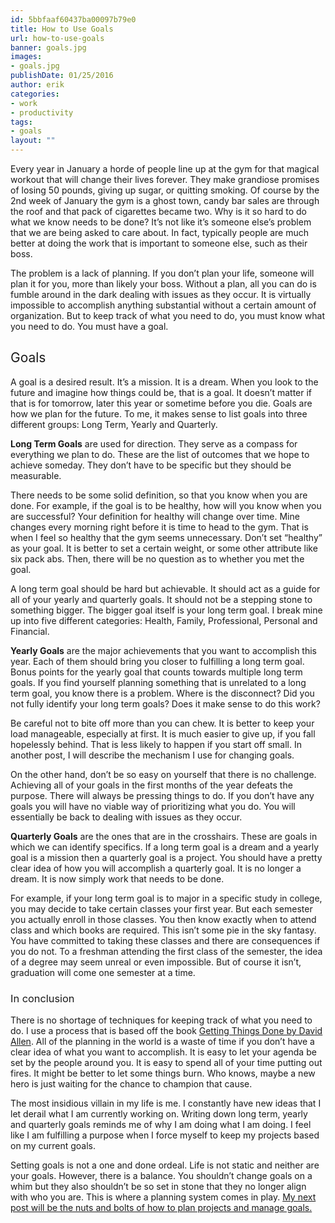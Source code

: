 ```yaml
---
id: 5bbfaaf60437ba00097b79e0
title: How to Use Goals
url: how-to-use-goals
banner: goals.jpg
images:
- goals.jpg
publishDate: 01/25/2016
author: erik
categories:
- work
- productivity
tags:
- goals
layout: ""
---
```

<span style="font-weight: 400;">Every year in January a horde of people line up at the gym for that magical workout that will change their lives forever. They make grandiose promises of losing 50 pounds, giving up sugar, or quitting smoking. Of course by the 2nd week of January the gym is a ghost town, candy bar sales are through the roof and that pack of cigarettes became two. Why is it so hard to do what we know needs to be done? It’s not like it’s someone else’s problem that we are being asked to care about. In fact, typically people are much better at doing the work that is important to someone else, such as their boss.</span>

<span style="font-weight: 400;">The problem is a lack of planning. If you don’t plan your life, someone will plan it for you, more than likely your boss. Without a plan, all you can do is fumble around in the dark dealing with issues as they occur. It is virtually impossible to accomplish anything substantial without a certain amount of organization. But to keep track of what you need to do, you must know what you need to do. You must have a goal. </span>

## <span style="font-weight: 400;">Goals</span>

<span style="font-weight: 400;">A goal is a desired result. It’s a mission. It is a dream. When you look to the future and imagine how things could be, that is a goal. It doesn’t matter if that is for tomorrow, later this year or sometime before you die. Goals are how we plan for the future. To me, it makes sense to list goals into three different groups: Long Term, Yearly and Quarterly.</span>

**Long Term Goals** <span style="font-weight: 400;">are used for direction. They serve as a compass for everything we plan to do. These are the list of outcomes that we hope to achieve someday. They don’t have to be specific but they should be measurable. </span>

<span style="font-weight: 400;">There needs to be some solid definition, so that you know when you are done. For example, if the goal is to be healthy, how will you know when you are successful? Your definition for healthy will change over time. Mine changes every morning right before it is time to head to the gym. That is when I feel so healthy that the gym seems unnecessary. Don’t set “healthy” as your goal. It is better to set a certain weight, or some other attribute like six pack abs. Then, there will be no question as to whether you met the goal.</span>

<span style="font-weight: 400;">A long term goal should be hard but achievable. It should act as a guide for all of your yearly and quarterly goals. It should not be a stepping stone to something bigger. The bigger goal itself is your long term goal. I break mine up into five different categories: Health, Family, Professional, Personal and Financial.</span>

**Yearly Goals** <span style="font-weight: 400;">are the major achievements that you want to accomplish this year. Each of them should bring you closer to fulfilling a long term goal. Bonus points for the yearly goal that counts towards multiple long term goals. If you find yourself planning something that is unrelated to a long term goal, you know there is a problem. Where is the disconnect? Did you not fully identify your long term goals? Does it make sense to do this work?</span>

<span style="font-weight: 400;">Be careful not to bite off more than you can chew. It is better to keep your load manageable, especially at first. It is much easier to give up, if you fall hopelessly behind. That is less likely to happen if you start off small. In another post, I will describe the mechanism I use for changing goals.</span>

<span style="font-weight: 400;">On the other hand, don’t be so easy on yourself that there is no challenge. Achieving all of your goals in the first months of the year defeats the purpose. There will always be pressing things to do. If you don’t have any goals you will have no viable way of prioritizing what you do. You will essentially be back to dealing with issues as they occur. </span>

**Quarterly Goals** <span style="font-weight: 400;">are the ones that are in the crosshairs. These are goals in which we can identify specifics. If a long term goal is a dream and a yearly goal is a mission then a quarterly goal is a project. You should have a pretty clear idea of how you will accomplish a quarterly goal. It is no longer a dream. It is now simply work that needs to be done.</span>

<span style="font-weight: 400;">For example, if your long term goal is to major in a specific study in college, you may decide to take certain classes your first year. But each semester you actually enroll in those classes. You then know exactly when to attend class and which books are required. This isn’t some pie in the sky fantasy. You have committed to taking these classes and there are consequences if you do not. To a freshman attending the first class of the semester, the idea of a degree may seem unreal or even impossible. But of course it isn’t, graduation will come one semester at a time.</span>

### <span style="font-weight: 400;">In conclusion</span>

<span style="font-weight: 400;">There is no shortage of techniques for keeping track of what you need to do. I use a process that is based off the book [Getting Things Done by David Allen](/2013/08/25/how-to-get-things-done/). All of the planning in the world is a waste of time if you don’t have a clear idea of what you want to accomplish. It is easy to let your agenda be set by the people around you. It is easy to spend all of your time putting out fires. It might be better to let some things burn. Who knows, maybe a new hero is just waiting for the chance to champion that cause. </span>

<span style="font-weight: 400;">The most insidious villain in my life is me. I constantly have new ideas that I let derail what I am currently working on. Writing down long term, yearly and quarterly goals reminds me of why I am doing what I am doing. I feel like I am fulfilling a purpose when I force myself to keep my projects based on my current goals. </span>

<span style="font-weight: 400;">Setting goals is not a one and done ordeal. Life is not static and neither are your goals. However, there is a balance. You shouldn’t change goals on a whim but they also shouldn’t be so set in stone that they no longer align with who you are. This is where a planning system comes in play. [My next post will be the nuts and bolts of how to plan projects and manage goals.](/2016/02/plan-to-succeed/)</span>